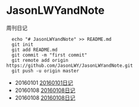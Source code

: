 # JasonLWYandNote
周刊日记
```
  echo "# JasonLWYandNote" >> README.md
  git init
  git add README.md
  git commit -m "first commit"
  git remote add origin https://github.com/JasonLWY/JasonLWYandNote.git
  git push -u origin master
```
- 20160101 <a href="https://github.com/JasonLWY/JasonLWYandNote/tree/master/20160101">20160101日记</a>
- 20160108 <a href="https://github.com/JasonLWY/JasonLWYandNote/tree/master/20160108">20160108日记</a> 
- 20160108 <a href="https://github.com/JasonLWY/JasonLWYandNote/tree/master/20160108">20160108日记</a>
